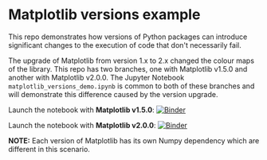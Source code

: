 # Matplotlib versions example

This repo demonstrates how versions of Python packages can introduce significant changes to the execution of code that don't necessarily fail.

The upgrade of Matplotlib from version 1.x to 2.x changed the colour maps of the library.
This repo has two branches, one with Matplotlib v1.5.0 and another with Matplotlib v2.0.0.
The Jupyter Notebook `matplotlib_versions_demo.ipynb` is common to both of these branches and will demonstrate this difference caused by the version upgrade.

Launch the notebook with **Matplotlib v1.5.0**: [![Binder](https://mybinder.org/badge_logo.svg)](https://mybinder.org/v2/gh/binder-examples/matplotlib-versions/mpl-v1.5/?filepath=matplotlib_versions_demo.ipynb)

Launch the notebook with **Matplotlib v2.0.0**: [![Binder](https://mybinder.org/badge_logo.svg)](https://mybinder.org/v2/gh/binder-examples/matplotlib-versions/mpl-v2.0/?filepath=matplotlib_versions_demo.ipynb)

**NOTE:** Each version of Matplotlib has its own Numpy dependency which are different in this scenario.
